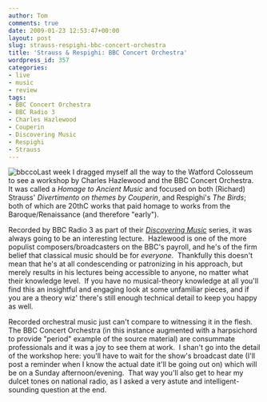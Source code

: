 ```yaml
---
author: Tom
comments: true
date: 2009-01-23 12:53:47+00:00
layout: post
slug: strauss-respighi-bbc-concert-orchestra
title: 'Strauss & Respighi: BBC Concert Orchestra'
wordpress_id: 357
categories:
- live
- music
- review
tags: 
- BBC Concert Orchestra
- BBC Radio 3
- Charles Hazlewood
- Couperin
- Discovering Music
- Respighi
- Strauss
---
```


![bbcco](http://eatenbymonsters.files.wordpress.com/2009/01/bbcco.jpg?w=300)Last week I dragged myself all the way to the Watford Colosseum to see a workshop by Charles Hazlewood and the BBC Concert Orchestra.  It was called a _Homage to Ancient Music_ and focused on both (Richard) Strauss' _Divertimento on themes by Couperin_, and Respighi's _The Birds_; both of which are 20thC works that paid homage to works from the Baroque/Renaissance (and therefore "early").

Recorded by BBC Radio 3 as part of their [_Discovering Music_](http://eatenbymonsters.wordpress.com/2008/12/01/discovering-music-bbc-radio-3/) series, it was always going to be an interesting lecture.  Hazlewood is one of the more populist composers/broadcasters on the BBC's payroll, and he's of the firm belief that classical music should be for _everyone_.  Thankfully this doesn't mean that he's at all condescending or patronizing in his approach, but merely results in his lectures being accessible to anyone, no matter what their knowledge level.  If you have no musical-theory knowledge at all you'll find this an insightful and engaging look at some unfamiliar pieces, and if you are a theory wiz' there's still enough technical detail to keep you happy as well.

Recorded orchestral music just can't compare to witnessing it in the flesh.  The BBC Concert Orchestra (in this instance augmented with a harpsichord to provide "period" example of the source material) are consummate professionals and it was a joy to see them at work.  I shan't go into the detail of the workshop here: you'll have to wait for the show's broadcast date (I'll post a reminder when I know the actual date it'll be going out on) which will be on a Sunday afternoon/evening.  That way you'll also get to hear my dulcet tones on national radio, as I asked a very astute and intelligent-sounding question at the end.
